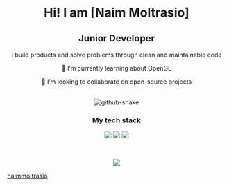 <div align="center">

# Hi! I am [Naim Moltrasio]

## Junior Developer

I build products and solve problems through clean and maintainable code
 
🌱 I’m currently learning about OpenGL

👯 I’m looking to collaborate on open-source projects

<br>

<picture>
  <source media="(prefers-color-scheme: dark)" srcset="https://github.com/naimmoltrasio/naimmoltrasio/blob/output/github-contribution-grid-snake-dark.svg" />
  <source media="(prefers-color-scheme: light)" srcset="https://github.com/naimmoltrasio/naimmoltrasio/blob/output/github-contribution-grid-snake.svg" />
  <img alt="github-snake" src="github-snake.svg" />
</picture>

<br>

### My tech stack

![](https://img.shields.io/badge/HTML5-E34F26.svg?style=for-the-badge&logo=HTML5&logoColor=white)
![](https://img.shields.io/badge/CSS3-1572B6.svg?style=for-the-badge&logo=CSS3&logoColor=white)
![](https://img.shields.io/badge/JavaScript-F7DF1E.svg?style=for-the-badge&logo=JavaScript&logoColor=black)

<br>

![](https://github-readme-stats.vercel.app/api/top-langs/?username=naimmoltrasio&bg_color=161320&text_color=D9E0EE&icon_color=DDB6F2&title_color=96CDFB&hide_border=false&include_all_commits=true&count_private=false&layout=compact)

</div>
  
[naimmoltrasio](https://github.com/naimmoltrasio)

